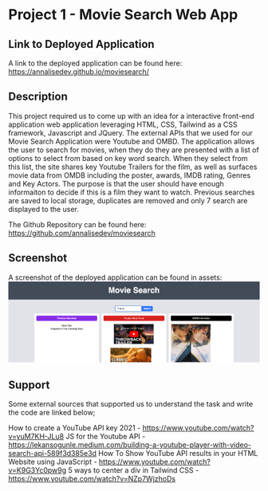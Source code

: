 # Project 1 - Movie Search Web App

## Link to Deployed Application

A link to the deployed application can be found here: https://annalisedev.github.io/moviesearch/ 

## Description

This project required us to come up with an idea for a interactive front-end application web application leveraging HTML, CSS, Tailwind as a CSS framework, Javascript and JQuery. The external APIs that we used for our Movie Search Application were Youtube and OMBD. The application allows the user to search for movies, when they do they are presented with a list of options to select from based on key word search. When they select from this list, the site shares key Youtube Trailers for the film, as well as surfaces movie data from OMDB including the poster, awards, IMDB rating, Genres and Key Actors. The purpose is that the user should have enough informaiton to decide if this is a film they want to watch. Previous searches are saved to local storage, duplicates are removed and only 7 search are displayed to the user.  

The Github Repository can be found here: https://github.com/annalisedev/moviesearch 

## Screenshot

A screenshot of the deployed application can be found in assets:
![ScreenshotofApplication](./assets/images/moviesearchscreenshot.png)

## Support

Some external sources that supported us to understand the task and write the code are linked below;

How to create a YouTube API key 2021 - https://www.youtube.com/watch?v=yuM7KH-JLu8 
JS for the Youtube API - https://lekansogunle.medium.com/building-a-youtube-player-with-video-search-api-589f3d385e3d
How To Show YouTube API results in your HTML Website using JavaScript - https://www.youtube.com/watch?v=K9G3Yc0pw9g
5 ways to center a div in Tailwind CSS - https://www.youtube.com/watch?v=NZp7WjzhoDs 


